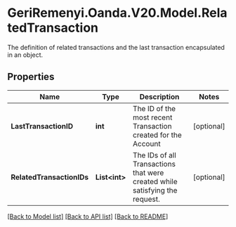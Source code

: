 # GeriRemenyi.Oanda.V20.Model.RelatedTransaction
The definition of related transactions and the last transaction encapsulated in an object.
## Properties

Name | Type | Description | Notes
------------ | ------------- | ------------- | -------------
**LastTransactionID** | **int** | The ID of the most recent Transaction created for the Account | [optional] 
**RelatedTransactionIDs** | **List&lt;int&gt;** | The IDs of all Transactions that were created while satisfying the request. | [optional] 

[[Back to Model list]](../README.md#documentation-for-models) [[Back to API list]](../README.md#documentation-for-api-endpoints) [[Back to README]](../README.md)

